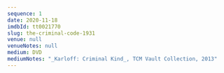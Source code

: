 ```yaml
---
sequence: 1
date: 2020-11-18
imdbId: tt0021770
slug: the-criminal-code-1931
venue: null
venueNotes: null
medium: DVD
mediumNotes: "_Karloff: Criminal Kind_, TCM Vault Collection, 2013"
---
```

